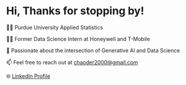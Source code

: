 # Hi, Thanks for stopping by!

👨‍🎓 Purdue University Applied Statistics 

👨‍💼 Former Data Science Intern at Honeywell and T-Mobile

🚀 Passionate about the intersection of Generative AI and Data Science

📫 Feel free to reach out at chaoder2000@gmail.com

🌐 [LinkedIn Profile](https://www.linkedin.com/in/yourusername)
